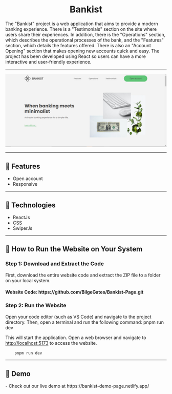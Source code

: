 <h1 align="center">Bankist</h1>
<p>The "Bankist" project is a web application that aims to provide a modern banking experience. There is a "Testimonials" section on the site where users share their experiences. In addition, there is the "Operations" section, which describes the operational processes of the bank, and the "Features" section, which details the features offered. There is also an "Account Opening" section that makes opening new accounts quick and easy. The project has been developed using React so users can have a more interactive and user-friendly experience.</p>
<hr />
<img src="./public/project.jpg">
<hr />
<h2>🍿 Features </h2>
<ul>   
   <li>Open account</li>
   <li>Responsive</li>
</ul><hr />
<h2>🍿 Technologies </h2>
<ul>
   <li>ReactJs</li>
   <li>CSS</li>
   <li>SwiperJs</li>
</ul>
<hr />
<h2>🍿 How to Run the Website on Your System </h2>
<h3> Step 1: Download and Extract the Code </h3>
<p>First, download the entire website code and extract the ZIP file to a folder on your local system.</p>
<h4>Website Code: https://github.com/BilgeGates/Bankist-Page.git</h4>
<h3>Step 2: Run the Website
</h3>
<p>Open your code editor (such as VS Code) and navigate to the project directory. Then, open a terminal and run the following command:
pnpm run dev</p>
<p>This will start the application. Open a web browser and navigate to <a href="http://localhost:5173">http://localhost:5173</a> to access the website.</p>  
  
```bash
    pnpm run dev
 ```
<hr />
<h2>🍿 Demo </h2>
<p> - Check out our live demo at https://bankist-demo-page.netlify.app/ </p>

